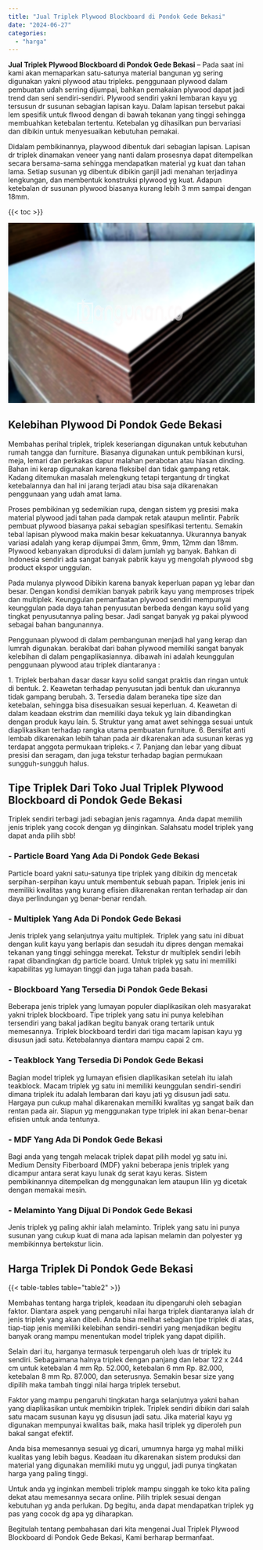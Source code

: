```yaml
---
title: "Jual Triplek Plywood Blockboard di Pondok Gede Bekasi"
date: "2024-06-27"
categories: 
  - "harga"
---
```


**Jual Triplek Plywood Blockboard di Pondok Gede Bekasi** – Pada saat ini kami akan memaparkan satu-satunya material bangunan yg sering digunakan yakni plywood atau tripleks. penggunaan plywood dalam pembuatan udah serring dijumpai, bahkan pemakaian plywood dapat jadi trend dan seni sendiri-sendiri. Plywood sendiri yakni lembaran kayu yg tersusun dr susunan sebagian lapisan kayu. Dalam lapisan tersebut pakai lem spesifik untuk flwood dengan di bawah tekanan yang tinggi sehingga membuahkan ketebalan tertentu. Ketebalan yg dihasilkan pun bervariasi dan dibikin untuk menyesuaikan kebutuhan pemakai.

Didalam pembikinannya, playwood dibentuk dari sebagian lapisan. Lapisan dr triplek dinamakan veneer yang nanti dalam prosesnya dapat ditempelkan secara bersama-sama sehingga mendapatkan material yg kuat dan tahan lama. Setiap susunan yg dibentuk dibikin ganjil jadi menahan terjadinya lengkungan, dan membentuk konstruksi plywood yg kuat. Adapun ketebalan dr susunan plywood biasanya kurang lebih 3 mm sampai dengan 18mm.

{{< toc >}}

![Jual Triplek Plywood Blockboard di Pondok Gede Bekasi](/images/jual-triplek-murah-37.png)

## Kelebihan Plywood Di Pondok Gede Bekasi

Membahas perihal triplek, triplek keseriangan digunakan untuk kebutuhan rumah tangga dan furniture. Biasanya digunakan untuk pembikinan kursi, meja, lemari dan perkakas dapur malahan perabotan atau hiasan dinding. Bahan ini kerap digunakan karena fleksibel dan tidak gampang retak. Kadang ditemukan masalah melengkung tetapi tergantung dr tingkat ketebalannya dan hal ini jarang terjadi atau bisa saja dikarenakan penggunaan yang udah amat lama.

Proses pembikinan yg sedemikian rupa, dengan sistem yg presisi maka material plywood jadi tahan pada dampak retak ataupun melintir. Pabrik pembuat plywood biasanya pakai sebagian spesifikasi tertentu. Semakin tebal lapisan plywood maka makin besar kekuatannya. Ukurannya banyak variasi adalah yang kerap dijumpai 3mm, 6mm, 9mm, 12mm dan 18mm. Plywood kebanyakan diproduksi di dalam jumlah yg banyak. Bahkan di Indonesia sendiri ada sangat banyak pabrik kayu yg mengolah plywood sbg product ekspor unggulan.

Pada mulanya plywood Dibikin karena banyak keperluan papan yg lebar dan besar. Dengan kondisi demikian banyak pabrik kayu yang memproses tripek dan multiplek. Keunggulan pemanfaatan plywood sendiri mempunyai keunggulan pada daya tahan penyusutan berbeda dengan kayu solid yang tingkat penyusutannya paling besar. Jadi sangat banyak yg pakai plywood sebagai bahan bangunannya.

Penggunaan plywood di dalam pembangunan menjadi hal yang kerap dan lumrah digunakan. berakibat dari bahan plywood memiliki sangat banyak kelebihan di dalam pengaplikasiannya. dibawah ini adalah keunggulan penggunaan plywood atau triplek diantaranya :

1\. Triplek berbahan dasar dasar kayu solid sangat praktis dan ringan untuk di bentuk. 2. Keawetan terhadap penyusutan jadi bentuk dan ukurannya tidak gampang berubah. 3. Tersedia dalam beraneka tipe size dan ketebalan, sehingga bisa disesuaikan sesuai keperluan. 4. Keawetan di dalam keadaan ekstrim dan memiliki daya tekuk yg lain dibandingkan dengan produk kayu lain. 5. Struktur yang amat awet sehingga sesuai untuk diaplikasikan terhadap rangka utama pembuatan furniture. 6. Bersifat anti lembab dikarenakan lebih tahan pada air dikarenakan ada susunan keras yg terdapat anggota permukaan tripleks.< 7. Panjang dan lebar yang dibuat presisi dan seragam, dan juga tekstur terhadap bagian permukaan sungguh-sungguh halus.

## Tipe Triplek Dari Toko Jual Triplek Plywood Blockboard di Pondok Gede Bekasi

Triplek sendiri terbagi jadi sebagian jenis ragamnya. Anda dapat memilih jenis triplek yang cocok dengan yg diinginkan. Salahsatu model triplek yang dapat anda pilih sbb!

### \- Particle Board Yang Ada Di Pondok Gede Bekasi

Particle board yakni satu-satunya tipe triplek yang dibikin dg mencetak serpihan-serpihan kayu untuk membentuk sebuah papan. Triplek jenis ini memiliki kwalitas yang kurang efisien dikarenakan rentan terhadap air dan daya perlindungan yg benar-benar rendah.

### \- Multiplek Yang Ada Di Pondok Gede Bekasi

Jenis triplek yang selanjutnya yaitu multiplek. Triplek yang satu ini dibuat dengan kulit kayu yang berlapis dan sesudah itu dipres dengan memakai tekanan yang tinggi sehingga merekat. Tekstur dr multiplek sendiri lebih rapat dibandingkan dg particle board. Untuk triplek yg satu ini memiliki kapabilitas yg lumayan tinggi dan juga tahan pada basah.

### \- Blockboard Yang Tersedia Di Pondok Gede Bekasi

Beberapa jenis triplek yang lumayan populer diaplikasikan oleh masyarakat yakni triplek blockboard. Tipe triplek yang satu ini punya kelebihan tersendiri yang bakal jadikan begitu banyak orang tertarik untuk memesannya. Triplek blockboard terdiri dari tiga macam lapisan kayu yg disusun jadi satu. Ketebalannya diantara mampu capai 2 cm.

### \- Teakblock Yang Tersedia Di Pondok Gede Bekasi

Bagian model triplek yg lumayan efisien diaplikasikan setelah itu ialah teakblock. Macam triplek yg satu ini memiliki keunggulan sendiri-sendiri dimana triplek itu adalah lembaran dari kayu jati yg disusun jadi satu. Hargaya pun cukup mahal dikarenakan memiliki kwalitas yg sangat baik dan rentan pada air. Siapun yg menggunakan type triplek ini akan benar-benar efisien untuk anda tentunya.

### \- MDF Yang Ada Di Pondok Gede Bekasi

Bagi anda yang tengah melacak triplek dapat pilih model yg satu ini. Medium Density Fiberboard (MDF) yakni beberapa jenis triplek yang dicampur antara serat kayu lunak dg serat kayu keras. Sistem pembikinannya ditempelkan dg menggunakan lem ataupun lilin yg dicetak dengan memakai mesin.

### \- Melaminto Yang Dijual Di Pondok Gede Bekasi

Jenis triplek yg paling akhir ialah melaminto. Triplek yang satu ini punya susunan yang cukup kuat di mana ada lapisan melamin dan polyester yg membikinnya bertekstur licin.

## Harga Triplek Di Pondok Gede Bekasi

{{< table-tables table="table2" >}}

Membahas tentang harga triplek, keadaan itu dipengaruhi oleh sebagian faktor. Diantara aspek yang pengaruhi nilai harga triplek diantaranya ialah dr jenis triplek yang akan dibeli. Anda bisa melihat sebagian tipe triplek di atas, tiap-tiap jenis memiliki kelebihan sendiri-sendiri yang menjadikan begitu banyak orang mampu menentukan model triplek yang dapat dipilih.

Selain dari itu, harganya termasuk terpengaruh oleh luas dr triplek itu sendiri. Sebagaimana halnya triplek dengan panjang dan lebar 122 x 244 cm untuk ketebalan 4 mm Rp. 52.000, ketebalan 6 mm Rp. 82.000, ketebalan 8 mm Rp. 87.000, dan seterusnya. Semakin besar size yang dipilih maka tambah tinggi nilai harga triplek tersebut.

Faktor yang mampu pengaruhi tingkatan harga selanjutnya yakni bahan yang diaplikasikan untuk membikin triplek. Triplek sendiri dibikin dari salah satu macam susunan kayu yg disusun jadi satu. Jika material kayu yg digunakan mempunyai kwalitas baik, maka hasil triplek yg diperoleh pun bakal sangat efektif.

Anda bisa memesannya sesuai yg dicari, umumnya harga yg mahal miliki kualitas yang lebih bagus. Keadaan itu dikarenakan sistem produksi dan material yang digunakan memiliki mutu yg unggul, jadi punya tingkatan harga yang paling tinggi.

Untuk anda yg inginkan membeli triplek mampu singgah ke toko kita paling dekat atau memesannya secara online. Pilih triplek sesuai dengan kebutuhan yg anda perlukan. Dg begitu, anda dapat mendapatkan triplek yg pas yang cocok dg apa yg diharapkan.

Begitulah tentang pembahasan dari kita mengenai Jual Triplek Plywood Blockboard di Pondok Gede Bekasi, Kami berharap bermanfaat.
